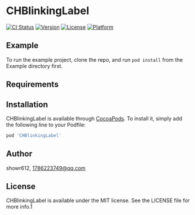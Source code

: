 # CHBlinkingLabel

[![CI Status](https://img.shields.io/travis/showr612/CHBlinkingLabel.svg?style=flat)](https://travis-ci.org/showr612/CHBlinkingLabel)
[![Version](https://img.shields.io/cocoapods/v/CHBlinkingLabel.svg?style=flat)](https://cocoapods.org/pods/CHBlinkingLabel)
[![License](https://img.shields.io/cocoapods/l/CHBlinkingLabel.svg?style=flat)](https://cocoapods.org/pods/CHBlinkingLabel)
[![Platform](https://img.shields.io/cocoapods/p/CHBlinkingLabel.svg?style=flat)](https://cocoapods.org/pods/CHBlinkingLabel)

## Example

To run the example project, clone the repo, and run `pod install` from the Example directory first.

## Requirements

## Installation

CHBlinkingLabel is available through [CocoaPods](https://cocoapods.org). To install
it, simply add the following line to your Podfile:

```ruby
pod 'CHBlinkingLabel'
```

## Author

showr612, 1786223749@qq.com

## License

CHBlinkingLabel is available under the MIT license. See the LICENSE file for more info.1
